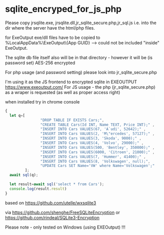 # sqlite_encryped_for_js_php

Please copy jrsqlite.exe, jrsqlite.dll,jr_sqlite_secure.php,jr_sql.js i.e. into the dir where the server have the html/php files. 

for ExeOutput exe/dll files have to be copied to %LocalAppData%\\ExeOutput\\{App GUID} --> could not be included "inside" ExeOutput.

The sqlite db file itself also will be in that directory - however it will be (is password set) AES-256 encrypted

For php usage (and password setting) please look into jr_sqlite_secure.php

I'm using it as the JS frontend to encrypted sqlite in EXEOUTPUT https://www.exeoutput.com/
For JS usage - the php (jr_sqlite_secure.php) as a wraper is requested (as well as proper access right)

when installed try in chrome console 
```javascript
{
  let q=[
                "DROP TABLE IF EXISTS Cars;",
                "CREATE TABLE Cars(Id INT, Name TEXT, Price INT);" ,
                "INSERT INTO Cars VALUES(67, 'A`udi', 52642);" ,
                "INSERT INTO Cars VALUES(2, 'M\"ercedes', 57127);" ,
                "INSERT INTO Cars VALUES(3, 'Skoda', 9000);" ,
                "INSERT INTO Cars VALUES(4, 'Volvo', 29000);" ,
                "INSERT INTO Cars VALUES(500, 'Bentley', 350000);" ,
                "INSERT INTO Cars VALUES(6000, 'Citroen', 21000);" ,
                "INSERT INTO Cars VALUES(7, 'Hummer', 41400);" ,
                "INSERT INTO Cars VALUES(8, 'Volkswagen', null);",
                "UPDATE Cars SET Name='VW' where Name='Volkswagen';"
         ];
  await sql(q);
         
  let result=await sql('select * from Cars');
  console.log(result.result)
}
```

based on https://github.com/utelle/wxsqlite3 

via https://github.com/shenghe/FreeSQLiteEncryption or https://github.com/rindeal/SQLite3-Encryption 

Please note - only tested on Windows (using EXEOutput) !!!
